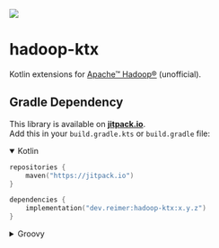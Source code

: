 [![](https://jitpack.io/v/de.heinrichreimer/material-intro.svg)](https://jitpack.io/#de.heinrichreimer/material-intro)

# hadoop-ktx

Kotlin extensions for [Apache™ Hadoop®](https://hadoop.apache.org/) (unofficial).

## Gradle Dependency

This library is available on [**jitpack.io**](https://jitpack.io/#com.heinrichreimersoftware/material-intro).  
Add this in your `build.gradle.kts` or `build.gradle` file:

<details open><summary>Kotlin</summary>

```kotlin
repositories {
    maven("https://jitpack.io")
}

dependencies {
    implementation("dev.reimer:hadoop-ktx:x.y.z")
}
```

</details>

<details><summary>Groovy</summary>

```groovy
repositories {
    maven { url 'https://jitpack.io' }
}

dependencies {
    implementation 'dev.reimer:hadoop-ktx:x.y.z'
}
```

</details>
